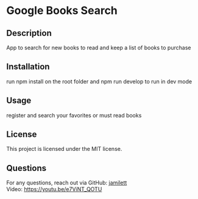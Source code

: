 
# Google Books Search

## Description
App to search for new books to read and keep a list of books to purchase

## Installation
run npm install on the root folder and npm run develop to run in dev mode

## Usage
register and search your favorites or must read books

## License
This project is licensed under the MIT license.

## Questions
For any questions, reach out via GitHub: [jamilett](https://github.com/jamilett)  
Video: https://youtu.be/e7ViNT_QOTU
